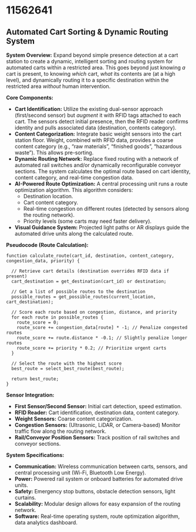 # 11562641

## Automated Cart Sorting & Dynamic Routing System

**System Overview:** Expand beyond simple presence detection at a cart station to create a dynamic, intelligent sorting and routing system for automated carts within a restricted area. This goes beyond just knowing *a* cart is present, to knowing *which* cart, *what* its contents are (at a high level), and dynamically routing it to a specific destination within the restricted area *without* human intervention.

**Core Components:**

*   **Cart Identification:** Utilize the existing dual-sensor approach (first/second sensor) but *augment* it with RFID tags attached to each cart. The sensors detect initial presence, then the RFID reader confirms identity and pulls associated data (destination, contents category).
*   **Content Categorization:** Integrate basic weight sensors into the cart station floor. Weight, combined with RFID data, provides a coarse content category (e.g., “raw materials”, “finished goods”, “hazardous waste”). This allows pre-sorting.
*   **Dynamic Routing Network:** Replace fixed routing with a network of automated rail switches and/or dynamically reconfigurable conveyor sections. The system calculates the optimal route based on cart identity, content category, and real-time congestion data.
*   **AI-Powered Route Optimization:** A central processing unit runs a route optimization algorithm. This algorithm considers:
    *   Destination location.
    *   Cart content category.
    *   Real-time congestion on different routes (detected by sensors along the routing network).
    *   Priority levels (some carts may need faster delivery).
*   **Visual Guidance System:**  Projected light paths or AR displays guide the automated drive units along the calculated route.

**Pseudocode (Route Calculation):**

```
function calculate_route(cart_id, destination, content_category, congestion_data, priority) {

  // Retrieve cart details (destination overrides RFID data if present)
  cart_destination = get_destination(cart_id) or destination;

  // Get a list of possible routes to the destination
  possible_routes = get_possible_routes(current_location, cart_destination);

  // Score each route based on congestion, distance, and priority
  for each route in possible_routes {
    route_score = 0;
    route_score += congestion_data[route] * -1; // Penalize congested routes
    route_score += route.distance * -0.1; // Slightly penalize longer routes
    route_score += priority * 0.2; // Prioritize urgent carts
  }

  // Select the route with the highest score
  best_route = select_best_route(best_route);

  return best_route;
}
```

**Sensor Integration:**

*   **First Sensor/Second Sensor:** Initial cart detection, speed estimation.
*   **RFID Reader:** Cart identification, destination data, content category.
*   **Weight Sensors:** Coarse content categorization.
*   **Congestion Sensors:** (Ultrasonic, LiDAR, or Camera-based) Monitor traffic flow along the routing network.
*   **Rail/Conveyor Position Sensors:** Track position of rail switches and conveyor sections.

**System Specifications:**

*   **Communication:** Wireless communication between carts, sensors, and central processing unit (Wi-Fi, Bluetooth Low Energy).
*   **Power:** Powered rail system or onboard batteries for automated drive units.
*   **Safety:** Emergency stop buttons, obstacle detection sensors, light curtains.
*   **Scalability:** Modular design allows for easy expansion of the routing network.
*   **Software:** Real-time operating system, route optimization algorithm, data analytics dashboard.